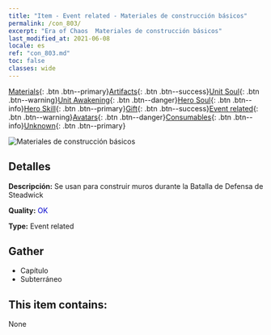 ```yaml
---
title: "Item - Event related - Materiales de construcción básicos"
permalink: /con_803/
excerpt: "Era of Chaos  Materiales de construcción básicos"
last_modified_at: 2021-06-08
locale: es
ref: "con_803.md"
toc: false
classes: wide
---
```

 [Materials](/ItemsES/){: .btn .btn--primary}[Artifacts](/ItemsES/Artifacts/){: .btn .btn--success}[Unit Soul](/ItemsES/UnitSoul/){: .btn .btn--warning}[Unit Awakening](/ItemsES/UnitAwakening/){: .btn .btn--danger}[Hero Soul](/ItemsES/HeroSoul/){: .btn .btn--info}[Hero Skill](/ItemsES/HeroSkill/){: .btn .btn--primary}[Gift](/ItemsES/Gift/){: .btn .btn--success}[Event related](/ItemsES/Events/){: .btn .btn--warning}[Avatars](/ItemsES/Avatars/){: .btn .btn--danger}[Consumables](/ItemsES/Consumables/){: .btn .btn--info}[Unknown](/ItemsES/Unknown/){: .btn .btn--primary}

 ![Materiales de construcción básicos](/images/t/i_3061.png)

## Detalles
 **Descripción:** Se usan para construir muros durante la Batalla de Defensa de Steadwick

 **Quality:** <span style="color: #0000CD">OK</span>

 **Type:** Event related

## Gather

*    Capítulo 
*    Subterráneo 

## This item contains:

  None

